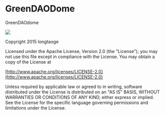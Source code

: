 # GreenDAODome
GreenDAOdome



![](https://github.com/longtaoge/GrennDAODome/blob/master/image/grenndao13.png)









Copyright 2015  longtaoge

Licensed under the Apache License, Version 2.0 (the "License");
you may not use this file except in compliance with the License.
You may obtain a copy of the License at

[http://www.apache.org/licenses/LICENSE-2.0](http://www.apache.org/licenses/LICENSE-2.0)

Unless required by applicable law or agreed to in writing, software
distributed under the License is distributed on an "AS IS" BASIS,
WITHOUT WARRANTIES OR CONDITIONS OF ANY KIND, either express or implied.
See the License for the specific language governing permissions and
limitations under the License.

